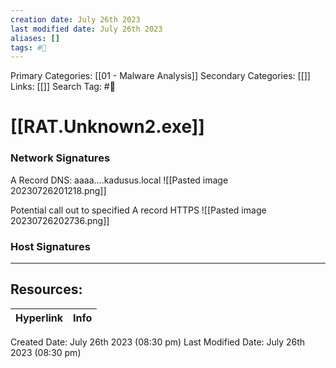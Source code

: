 ```yaml
---
creation date: July 26th 2023
last modified date: July 26th 2023
aliases: []
tags: #📖
---
```


Primary Categories: [[01 - Malware Analysis]] 
Secondary Categories: [[]] 
Links: [[]] 
Search Tag: #📖  

# [[RAT.Unknown2.exe]]  


### Network Signatures

A Record DNS: aaaa....kadusus.local
![[Pasted image 20230726201218.png]]

Potential call out to specified A record HTTPS
![[Pasted image 20230726202736.png]]

### Host Signatures



___

## Resources:

| Hyperlink | Info |
| --------- | ---- |


Created Date: July 26th 2023 (08:30 pm) 
Last Modified Date: July 26th 2023 (08:30 pm)

